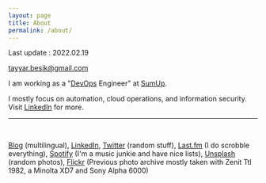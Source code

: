```yaml
---
layout: page
title: About
permalink: /about/
---
```

Last update : 2022.02.19

[tayyar.besik@gmail.com](mailto:tayyar.besik@gmail.com)

I am working as a "[DevOps](https://en.wikipedia.org/wiki/DevOps) Engineer" at [SumUp](https://sumup.com/).

I mostly focus on automation, cloud operations, and information security. Visit [LinkedIn](http://www.linkedin.com/in/hasantayyar) for more.


<hr> <br>

[Blog](https://medium.com/@htayyar) (multilingual), [LinkedIn](http://www.linkedin.com/in/hasantayyar), [Twitter](http://twitter.com/htayyar) (random stuff), [Last.fm](http://last.fm/user/hasantayyar) (I do scrobble everything), [Spotify](https://open.spotify.com/user/hasantayyar) (I'm a music junkie and have nice lists), [Unsplash](https://unsplash.com/@hasantayyar) (random photos), [Flickr](http://www.flickr.com/people/hasantayyar/) (Previous photo archive mostly taken with Zenit Ttl 1982, a Minolta XD7 and Sony Alpha 6000)

